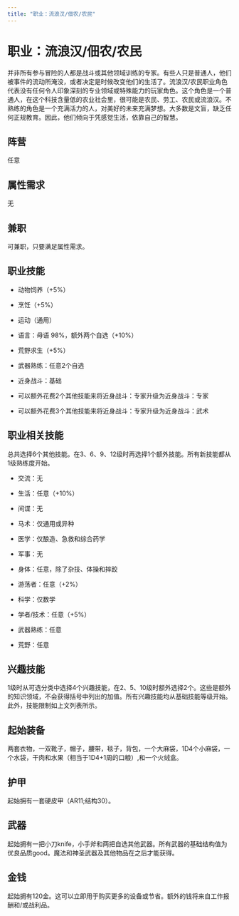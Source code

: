 ```yaml
---
title: "职业：流浪汉/佃农/农民"
---
```

# 职业：流浪汉/佃农/农民

并非所有参与冒险的人都是战斗或其他领域训练的专家。有些人只是普通人，他们被事件的流动所淹没，或者决定是时候改变他们的生活了。流浪汉/农民职业角色代表没有任何令人印象深刻的专业领域或特殊能力的玩家角色。这个角色是一个普通人，在这个科技含量低的农业社会里，很可能是农民、劳工、农民或流浪汉。不熟练的角色是一个充满活力的人，对美好的未来充满梦想。大多数是文盲，缺乏任何正规教育。因此，他们倾向于凭感觉生活，依靠自己的智慧。

## 阵营

任意

## 属性需求

无

## 兼职

可兼职，只要满足属性需求。

## 职业技能

- 动物饲养（+5%）

- 烹饪（+5%）

- 运动（通用）

- 语言：母语 98%，额外两个自选（+10%）

- 荒野求生（+5%）

- 武器熟练：任意2个自选

- 近身战斗：基础

- 可以额外花费2个其他技能来将近身战斗：专家升级为近身战斗：专家

- 可以额外花费3个其他技能来将近身战斗：专家升级为近身战斗：武术


## 职业相关技能

总共选择6个其他技能。在3、6、9、12级时再选择1个额外技能。所有新技能都从1级熟练度开始。

- 交流：无

- 生活：任意（+10%）

- 间谍：无

- 马术：仅通用或异种

- 医学：仅酿造、急救和综合药学

- 军事：无

- 身体：任意，除了杂技、体操和摔跤

- 游荡者：任意（+2%）

- 科学：仅数学

- 学者/技术：任意（+5%）

- 武器熟练：任意

- 荒野：任意


## 兴趣技能

1级时从可选分类中选择4个兴趣技能，在2、5、10级时额外选择2个。这些是额外的知识领域，不会获得括号中列出的加值。所有兴趣技能均从基础技能等级开始。此外，技能限制如上文列表所示。

## 起始装备

两套衣物，一双靴子，帽子，腰带，毯子，背包，一个大麻袋，1D4个小麻袋，一个水袋，干肉和水果（相当于1D4+1周的口粮）,和一个火绒盒。

## 护甲

起始拥有一套硬皮甲（AR11;结构30）。

## 武器

起始拥有一把小刀knife，小手斧和两把自选其他武器。所有武器的基础结构值为优良品质good。魔法和神圣武器及其他物品在之后才能获得。

## 金钱

起始拥有120金。这可以立即用于购买更多的设备或节省。额外的钱将来自工作报酬和/或战利品。
